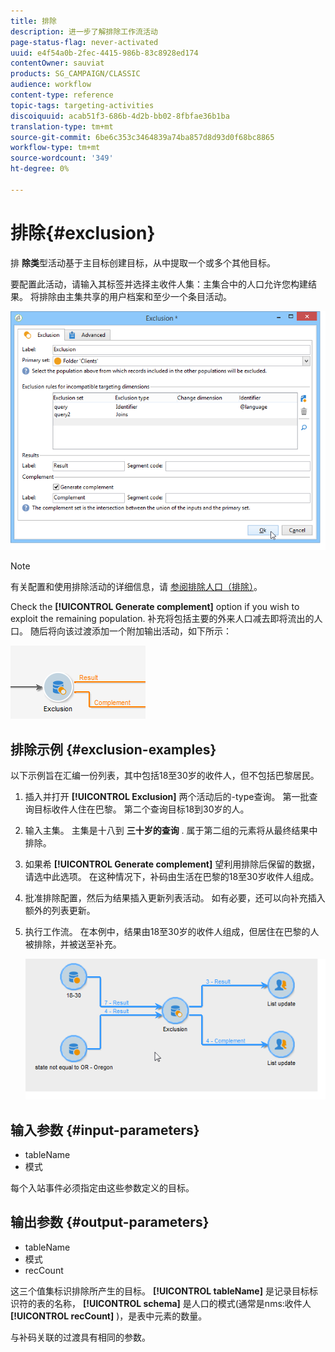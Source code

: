 ```yaml
---
title: 排除
description: 进一步了解排除工作流活动
page-status-flag: never-activated
uuid: e4f54a0b-2fec-4415-986b-83c8928ed174
contentOwner: sauviat
products: SG_CAMPAIGN/CLASSIC
audience: workflow
content-type: reference
topic-tags: targeting-activities
discoiquuid: acab51f3-686b-4d2b-bb02-8fbfae36b1ba
translation-type: tm+mt
source-git-commit: 6be6c353c3464839a74ba857d8d93d0f68bc8865
workflow-type: tm+mt
source-wordcount: '349'
ht-degree: 0%

---
```



# 排除{#exclusion}

排 **除类**&#x200B;型活动基于主目标创建目标，从中提取一个或多个其他目标。

要配置此活动，请输入其标签并选择主收件人集：主集合中的人口允许您构建结果。 将排除由主集共享的用户档案和至少一个条目活动。

![](assets/s_user_segmentation_exclu.png)

>[!NOTE]
>
>有关配置和使用排除活动的详细信息，请 [参阅排除人口（排除）](../../workflow/using/targeting-data.md#excluding-a-population--exclusion-)。

Check the **[!UICONTROL Generate complement]** option if you wish to exploit the remaining population. 补充将包括主要的外来人口减去即将流出的人口。 随后将向该过渡添加一个附加输出活动，如下所示：

![](assets/s_user_segmentation_exclu_compl.png)

## 排除示例 {#exclusion-examples}

以下示例旨在汇编一份列表，其中包括18至30岁的收件人，但不包括巴黎居民。

1. 插入并打开 **[!UICONTROL Exclusion]** 两个活动后的-type查询。 第一批查询目标收件人住在巴黎。 第二个查询目标18到30岁的人。
1. 输入主集。 主集是十八到 **三十岁的查询** . 属于第二组的元素将从最终结果中排除。
1. 如果希 **[!UICONTROL Generate complement]** 望利用排除后保留的数据，请选中此选项。 在这种情况下，补码由生活在巴黎的18至30岁收件人组成。
1. 批准排除配置，然后为结果插入更新列表活动。 如有必要，还可以向补充插入额外的列表更新。
1. 执行工作流。 在本例中，结果由18至30岁的收件人组成，但居住在巴黎的人被排除，并被送至补充。

   ![](assets/exclusion_example.png)

## 输入参数 {#input-parameters}

* tableName
* 模式

每个入站事件必须指定由这些参数定义的目标。

## 输出参数 {#output-parameters}

* tableName
* 模式
* recCount

这三个值集标识排除所产生的目标。 **[!UICONTROL tableName]** 是记录目标标识符的表的名称， **[!UICONTROL schema]** 是人口的模式(通常是nms:收件人 **[!UICONTROL recCount]** )，是表中元素的数量。

与补码关联的过渡具有相同的参数。

